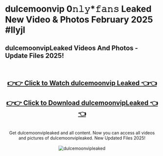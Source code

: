 # dulcemoonvip 0𝚗𝚕𝚢*𝚏𝚊𝚗𝚜 Leaked New Video & Photos February 2025 #llyjl

<h2>dulcemoonvipLeaked Videos And Photos - Update Files 2025!</h2>
<br>
<div align="center">
<h2><a href="https://mediaupload.pro?title=dulcemoonvip&ref=11F" rel="nofollow">👉👉 Click to Watch dulcemoonvip Leaked 👈👈</a></h2>
<h2><a href="https://mediaupload.pro?title=dulcemoonvip&ref=11F" rel="nofollow">👉👉 Click to Download dulcemoonvipLeaked 👈👈</a></h2>
<br>
Get dulcemoonvipleaked and all content. Now you can access all videos and pictures of dulcemoonvipleaked. New Updated Files 2025!
<br>
<br>
<a href="https://mediaupload.pro?title=dulcemoonvip&ref=11F" rel="nofollow" data-target="animated-image.originalLink"><img src="https://i.ibb.co/Gkj2r4b/banner.png" alt="dulcemoonvipleaked" style="max-width: 100%; display: inline-block;" data-target="animated-image.originalImage"></a>
</div>
<br>

